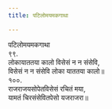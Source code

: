 ```yaml
---
title: पटिलोमयमकगाथा

---
```

पटिलोमयमकगाथा  
९९.  
लोकायाततया कालो विसेसं न न संसेवि,  
विसेसं न न संसेवि लोका याततया कालो॥  
१००.  
राजराजयसोपेतविसेसं रचितं मया,  
यामतं चिरसंसेवितपेसो यजराजरा॥  